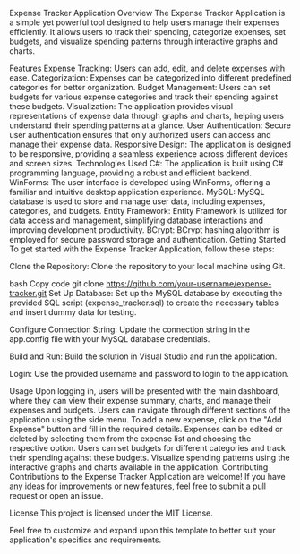 Expense Tracker Application
Overview
The Expense Tracker Application is a simple yet powerful tool designed to help users manage their expenses efficiently. It allows users to track their spending, categorize expenses, set budgets, and visualize spending patterns through interactive graphs and charts.

Features
Expense Tracking: Users can add, edit, and delete expenses with ease.
Categorization: Expenses can be categorized into different predefined categories for better organization.
Budget Management: Users can set budgets for various expense categories and track their spending against these budgets.
Visualization: The application provides visual representations of expense data through graphs and charts, helping users understand their spending patterns at a glance.
User Authentication: Secure user authentication ensures that only authorized users can access and manage their expense data.
Responsive Design: The application is designed to be responsive, providing a seamless experience across different devices and screen sizes.
Technologies Used
C#: The application is built using C# programming language, providing a robust and efficient backend.
WinForms: The user interface is developed using WinForms, offering a familiar and intuitive desktop application experience.
MySQL: MySQL database is used to store and manage user data, including expenses, categories, and budgets.
Entity Framework: Entity Framework is utilized for data access and management, simplifying database interactions and improving development productivity.
BCrypt: BCrypt hashing algorithm is employed for secure password storage and authentication.
Getting Started
To get started with the Expense Tracker Application, follow these steps:

Clone the Repository: Clone the repository to your local machine using Git.

bash
Copy code
git clone https://github.com/your-username/expense-tracker.git
Set Up Database: Set up the MySQL database by executing the provided SQL script (expense_tracker.sql) to create the necessary tables and insert dummy data for testing.

Configure Connection String: Update the connection string in the app.config file with your MySQL database credentials.

Build and Run: Build the solution in Visual Studio and run the application.

Login: Use the provided username and password to login to the application.

Usage
Upon logging in, users will be presented with the main dashboard, where they can view their expense summary, charts, and manage their expenses and budgets.
Users can navigate through different sections of the application using the side menu.
To add a new expense, click on the "Add Expense" button and fill in the required details.
Expenses can be edited or deleted by selecting them from the expense list and choosing the respective option.
Users can set budgets for different categories and track their spending against these budgets.
Visualize spending patterns using the interactive graphs and charts available in the application.
Contributing
Contributions to the Expense Tracker Application are welcome! If you have any ideas for improvements or new features, feel free to submit a pull request or open an issue.

License
This project is licensed under the MIT License.

Feel free to customize and expand upon this template to better suit your application's specifics and requirements.
